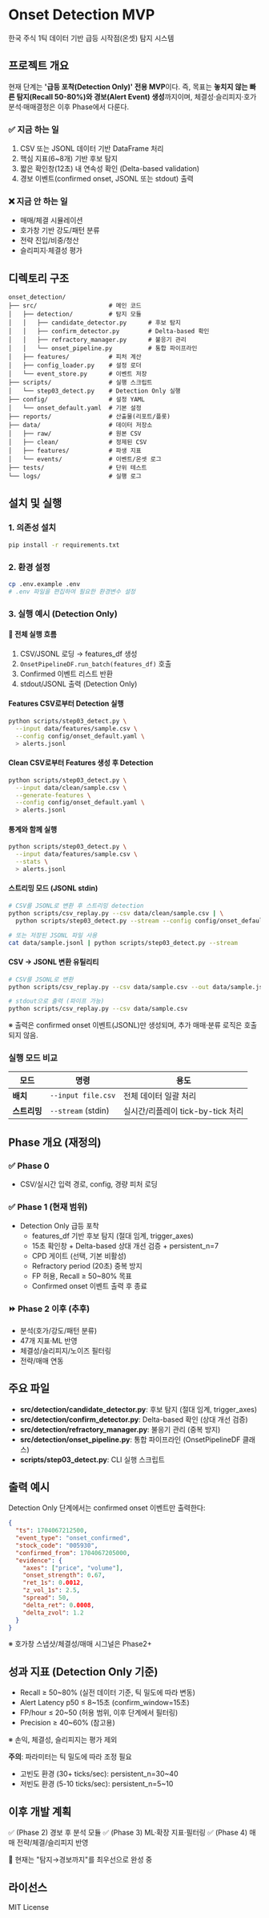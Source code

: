# Onset Detection MVP

한국 주식 1틱 데이터 기반 급등 시작점(온셋) 탐지 시스템

## 프로젝트 개요

현재 단계는 **'급등 포착(Detection Only)' 전용 MVP**이다.
즉, 목표는 **놓치지 않는 빠른 탐지(Recall 50-80%)와 경보(Alert Event) 생성**까지이며,
체결성·슬리피지·호가분석·매매결정은 이후 Phase에서 다룬다.

### ✅ 지금 하는 일

1) CSV 또는 JSONL 데이터 기반 DataFrame 처리
2) 핵심 지표(6~8개) 기반 후보 탐지
3) 짧은 확인창(12초) 내 연속성 확인 (Delta-based validation)
4) 경보 이벤트(confirmed onset, JSONL 또는 stdout) 출력

### ❌ 지금 안 하는 일

- 매매/체결 시뮬레이션
- 호가창 기반 강도/패턴 분류
- 전략 진입/비중/청산
- 슬리피지·체결성 평가

## 디렉토리 구조

```
onset_detection/
├── src/                    # 메인 코드
│   ├── detection/          # 탐지 모듈
│   │   ├── candidate_detector.py      # 후보 탐지
│   │   ├── confirm_detector.py        # Delta-based 확인
│   │   ├── refractory_manager.py      # 불응기 관리
│   │   └── onset_pipeline.py          # 통합 파이프라인
│   ├── features/           # 피처 계산
│   ├── config_loader.py    # 설정 로더
│   └── event_store.py      # 이벤트 저장
├── scripts/                # 실행 스크립트
│   └── step03_detect.py    # Detection Only 실행
├── config/                 # 설정 YAML
│   └── onset_default.yaml  # 기본 설정
├── reports/                # 산출물(리포트/플롯)
├── data/                   # 데이터 저장소
│   ├── raw/                # 원본 CSV
│   ├── clean/              # 정제된 CSV
│   ├── features/           # 파생 지표
│   └── events/             # 이벤트/온셋 로그
├── tests/                  # 단위 테스트
└── logs/                   # 실행 로그
```

## 설치 및 실행

### 1. 의존성 설치

```bash
pip install -r requirements.txt
```

### 2. 환경 설정

```bash
cp .env.example .env
# .env 파일을 편집하여 필요한 환경변수 설정
```

### 3. 실행 예시 (Detection Only)

#### 📌 전체 실행 흐름

1) CSV/JSONL 로딩 → features_df 생성
2) `OnsetPipelineDF.run_batch(features_df)` 호출
3) Confirmed 이벤트 리스트 반환
4) stdout/JSONL 출력 (Detection Only)

#### Features CSV로부터 Detection 실행

```bash
python scripts/step03_detect.py \
  --input data/features/sample.csv \
  --config config/onset_default.yaml \
  > alerts.jsonl
```

#### Clean CSV로부터 Features 생성 후 Detection

```bash
python scripts/step03_detect.py \
  --input data/clean/sample.csv \
  --generate-features \
  --config config/onset_default.yaml \
  > alerts.jsonl
```

#### 통계와 함께 실행

```bash
python scripts/step03_detect.py \
  --input data/features/sample.csv \
  --stats \
  > alerts.jsonl
```

#### 스트리밍 모드 (JSONL stdin)

```bash
# CSV를 JSONL로 변환 후 스트리밍 detection
python scripts/csv_replay.py --csv data/clean/sample.csv | \
  python scripts/step03_detect.py --stream --config config/onset_default.yaml

# 또는 저장된 JSONL 파일 사용
cat data/sample.jsonl | python scripts/step03_detect.py --stream
```

#### CSV → JSONL 변환 유틸리티

```bash
# CSV를 JSONL로 변환
python scripts/csv_replay.py --csv data/sample.csv --out data/sample.jsonl

# stdout으로 출력 (파이프 가능)
python scripts/csv_replay.py --csv data/sample.csv
```

※ 출력은 confirmed onset 이벤트(JSONL)만 생성되며, 추가 매매·분류 로직은 호출되지 않음.

### 실행 모드 비교

| 모드 | 명령 | 용도 |
|------|------|------|
| **배치** | `--input file.csv` | 전체 데이터 일괄 처리 |
| **스트리밍** | `--stream` (stdin) | 실시간/리플레이 tick-by-tick 처리 |

## Phase 개요 (재정의)

### ✅ Phase 0
- CSV/실시간 입력 경로, config, 경량 피처 로딩

### ✅ Phase 1 (현재 범위)
- Detection Only 급등 포착
  - features_df 기반 후보 탐지 (절대 임계, trigger_axes)
  - 15초 확인창 + Delta-based 상대 개선 검증 + persistent_n=7
  - CPD 게이트 (선택, 기본 비활성)
  - Refractory period (20초) 중복 방지
  - FP 허용, Recall ≥ 50~80% 목표
  - Confirmed onset 이벤트 출력 후 종료

### ⏩ Phase 2 이후 (추후)
- 분석(호가/강도/패턴 분류)
- 47개 지표·ML 반영
- 체결성/슬리피지/노이즈 필터링
- 전략/매매 연동

## 주요 파일

- **src/detection/candidate_detector.py**: 후보 탐지 (절대 임계, trigger_axes)
- **src/detection/confirm_detector.py**: Delta-based 확인 (상대 개선 검증)
- **src/detection/refractory_manager.py**: 불응기 관리 (중복 방지)
- **src/detection/onset_pipeline.py**: 통합 파이프라인 (OnsetPipelineDF 클래스)
- **scripts/step03_detect.py**: CLI 실행 스크립트

## 출력 예시

Detection Only 단계에서는 confirmed onset 이벤트만 출력한다:

```json
{
  "ts": 1704067212500,
  "event_type": "onset_confirmed",
  "stock_code": "005930",
  "confirmed_from": 1704067205000,
  "evidence": {
    "axes": ["price", "volume"],
    "onset_strength": 0.67,
    "ret_1s": 0.0012,
    "z_vol_1s": 2.5,
    "spread": 50,
    "delta_ret": 0.0008,
    "delta_zvol": 1.2
  }
}
```

※ 호가창 스냅샷/체결성/매매 시그널은 Phase2+

## 성과 지표 (Detection Only 기준)

* Recall ≥ 50~80% (실전 데이터 기준, 틱 밀도에 따라 변동)
* Alert Latency p50 ≤ 8~15초 (confirm_window=15초)
* FP/hour ≤ 20~50 (허용 범위, 이후 단계에서 필터링)
* Precision ≥ 40~60% (참고용)

※ 손익, 체결성, 슬리피지는 평가 제외

**주의**: 파라미터는 틱 밀도에 따라 조정 필요
- 고빈도 환경 (30+ ticks/sec): persistent_n=30~40
- 저빈도 환경 (5-10 ticks/sec): persistent_n=5~10

## 이후 개발 계획

✅ (Phase 2) 경보 후 분석 모듈
✅ (Phase 3) ML·확장 지표·필터링
✅ (Phase 4) 매매 전략/체결/슬리피지 반영

📌 현재는 "탐지→경보까지"를 최우선으로 완성 중

## 라이선스

MIT License